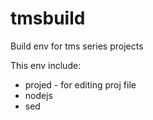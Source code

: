 # tmsbuild
Build env for tms series projects

This env include:
- projed - for editing proj file
- nodejs
- sed
